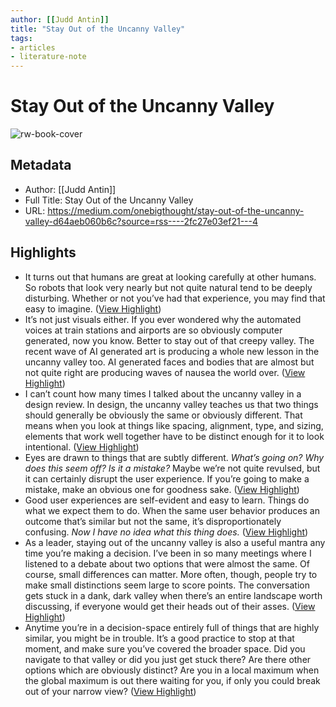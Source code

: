 ```yaml
---
author: [[Judd Antin]]
title: "Stay Out of the Uncanny Valley"
tags: 
- articles
- literature-note
---
```

# Stay Out of the Uncanny Valley

![rw-book-cover](https://miro.medium.com/v2/resize:fit:1024/1*RhBV_4fx3g7mV4NWFnys2w.png)

## Metadata
- Author: [[Judd Antin]]
- Full Title: Stay Out of the Uncanny Valley
- URL: https://medium.com/onebigthought/stay-out-of-the-uncanny-valley-d64aeb060b6c?source=rss----2fc27e03ef21---4

## Highlights
- It turns out that humans are great at looking carefully at other humans. So robots that look very nearly but not quite natural tend to be deeply disturbing. Whether or not you’ve had that experience, you may find that easy to imagine. ([View Highlight](https://read.readwise.io/read/01h6jya9rqxej2y2b10dgtpyh2))
- It’s not just visuals either. If you ever wondered why the automated voices at train stations and airports are so obviously computer generated, now you know. Better to stay out of that creepy valley. The recent wave of AI generated art is producing a whole new lesson in the uncanny valley too. AI generated faces and bodies that are almost but not quite right are producing waves of nausea the world over. ([View Highlight](https://read.readwise.io/read/01h6jyam7jcxa1dqs90c0ect2r))
- I can’t count how many times I talked about the uncanny valley in a design review. In design, the uncanny valley teaches us that two things should generally be obviously the same or obviously different. That means when you look at things like spacing, alignment, type, and sizing, elements that work well together have to be distinct enough for it to look intentional. ([View Highlight](https://read.readwise.io/read/01h6jybp211dn1e4yw07a9gxj5))
- Eyes are drawn to things that are subtly different. *What’s going on? Why does this seem off? Is it a mistake?* Maybe we’re not quite revulsed, but it can certainly disrupt the user experience. If you’re going to make a mistake, make an obvious one for goodness sake. ([View Highlight](https://read.readwise.io/read/01h6jybvze7182v2745h72g36p))
- Good user experiences are self-evident and easy to learn. Things do what we expect them to do. When the same user behavior produces an outcome that’s similar but not the same, it’s disproportionately confusing. *Now I have no idea what this thing does.* ([View Highlight](https://read.readwise.io/read/01h6jyctp7tjp3m0esr4vp6ezg))
- As a leader, staying out of the uncanny valley is also a useful mantra any time you’re making a decision. I’ve been in so many meetings where I listened to a debate about two options that were almost the same. Of course, small differences can matter. More often, though, people try to make small distinctions seem large to score points. The conversation gets stuck in a dank, dark valley when there’s an entire landscape worth discussing, if everyone would get their heads out of their asses. ([View Highlight](https://read.readwise.io/read/01h6jyeb26zsn2m89hvqvdfvz0))
- Anytime you’re in a decision-space entirely full of things that are highly similar, you might be in trouble. It’s a good practice to stop at that moment, and make sure you’ve covered the broader space. Did you navigate to that valley or did you just get stuck there? Are there other options which are obviously distinct? Are you in a local maximum when the global maximum is out there waiting for you, if only you could break out of your narrow view? ([View Highlight](https://read.readwise.io/read/01h6jyerq6kf1d86trnzsq1m8d))
